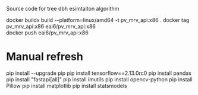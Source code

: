 Source code for tree dbh esimtaiton algorithm


docker buildx build --platform=linux/amd64 -t pv_mrv_api:x86 .
docker tag pv_mrv_api:x86 eai6/pv_mrv_api:x86  
docker push eai6/pv_mrv_api:x86 



# Manual refresh
pip install --upgrade pip
pip install tensorflow==2.13.0rc0
pip install pandas
pip install "fastapi[all]"
pip install imutils
pip install opencv-python
pip install Pillow
pip install matplotlib
pip install statsmodels